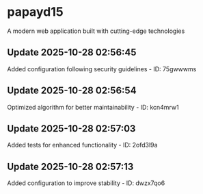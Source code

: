 # papayd15
A modern web application built with cutting-edge technologies

## Update 2025-10-28 02:56:45
Added configuration following security guidelines - ID: 75gwwwms


## Update 2025-10-28 02:56:54
Optimized algorithm for better maintainability - ID: kcn4mrw1


## Update 2025-10-28 02:57:03
Added tests for enhanced functionality - ID: 2ofd3l9a


## Update 2025-10-28 02:57:13
Added configuration to improve stability - ID: dwzx7qo6

